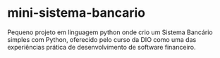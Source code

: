 # mini-sistema-bancario
Pequeno projeto em linguagem python  onde crio  um Sistema Bancário simples com Python, oferecido pelo curso da DIO como uma das experiências prática de desenvolvimento de software financeiro.
